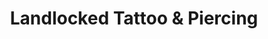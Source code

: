 ---
title: "Landlocked Tattoo & Piercing"
url: /kansas-city/landlocked-tattoo-und-piercing/
shop: Tattoo
---